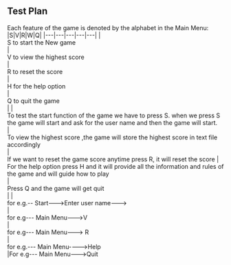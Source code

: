 ## Test Plan

Each feature of the game is denoted by the alphabet in the Main Menu:
|S|V|R|W|Q|
|---|---|---|---|---|
|<br> S to start the New game <br/>|</br>V to view the highest score <br/>|<br>R to reset the score <br/>|<br> H for the help option <br/>|<br> Q to quit the game </br>|
|<br>To test the start function of the game we have to press S. when we press S the game will start and ask for the user name and then the game will start.<br/>|<br> To view the highest score ,the game will store the highest score in text file accordingly <br/>|<br> If we want to reset the game score anytime press R, it will reset the score |<br> For the help option press H and it will provide all the information and rules of the game and will guide how to play</br>|<br> Press Q and the game will get quit<br/>|
 |<br> for e.g.-- Start--->Enter user name---> <br/>|<br>for e.g--- Main Menu--->V <br/>|<br> for e.g--- Main Menu---> R <br/>|<br>for e.g.--- Main Menu---->Help<br/>|For e.g--- Main Menu--->Quit
 
